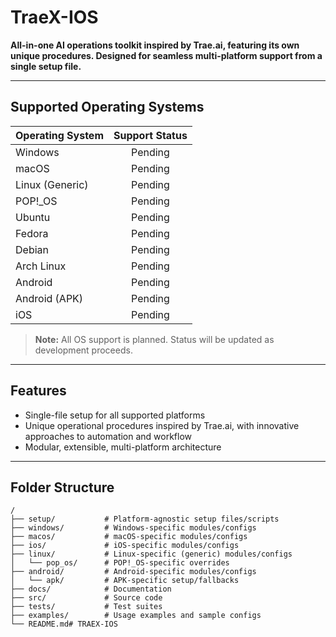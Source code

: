 # TraeX-IOS

**All-in-one AI operations toolkit inspired by Trae.ai, featuring its own unique procedures. Designed for seamless multi-platform support from a single setup file.**

---

## Supported Operating Systems

| Operating System      | Support Status |
|---------------------- |:-------------:|
| Windows              | Pending        |
| macOS                | Pending        |
| Linux (Generic)      | Pending        |
| POP!_OS              | Pending        |
| Ubuntu               | Pending        |
| Fedora               | Pending        |
| Debian               | Pending        |
| Arch Linux           | Pending        |
| Android              | Pending        |
| Android (APK)        | Pending        |
| iOS                  | Pending        |

> **Note:** All OS support is planned. Status will be updated as development proceeds.

---

## Features

- Single-file setup for all supported platforms
- Unique operational procedures inspired by Trae.ai, with innovative approaches to automation and workflow
- Modular, extensible, multi-platform architecture

---

## Folder Structure

```plaintext
/
├── setup/           # Platform-agnostic setup files/scripts
├── windows/         # Windows-specific modules/configs
├── macos/           # macOS-specific modules/configs
├── ios/             # iOS-specific modules/configs
├── linux/           # Linux-specific (generic) modules/configs
│   └── pop_os/      # POP!_OS-specific overrides
├── android/         # Android-specific modules/configs
│   └── apk/         # APK-specific setup/fallbacks
├── docs/            # Documentation
├── src/             # Source code
├── tests/           # Test suites
├── examples/        # Usage examples and sample configs
└── README.md# TRAEX-IOS
